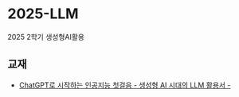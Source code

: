 # 2025-LLM
2025 2학기 생성형AI활용

## 교재
- [ChatGPT로 시작하는 인공지능 첫걸음 - 생성형 AI 시대의 LLM 활용서 -](https://mamoth.co.kr/product/search.html?banner_action=&keyword=chatgpt)
